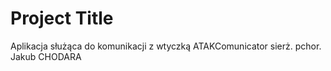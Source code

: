 
# Project Title
Aplikacja służąca do komunikacji z wtyczką  ATAKComunicator  sierż. pchor. Jakub CHODARA
